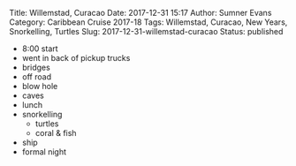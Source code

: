 Title: Willemstad, Curacao
Date: 2017-12-31 15:17
Author: Sumner Evans
Category: Caribbean Cruise 2017-18
Tags: Willemstad, Curacao, New Years, Snorkelling, Turtles
Slug: 2017-12-31-willemstad-curacao
Status: published

- 8:00 start
- went in back of pickup trucks
- bridges
- off road
- blow hole
- caves
- lunch
- snorkelling
  - turtles
  - coral & fish
- ship
- formal night

